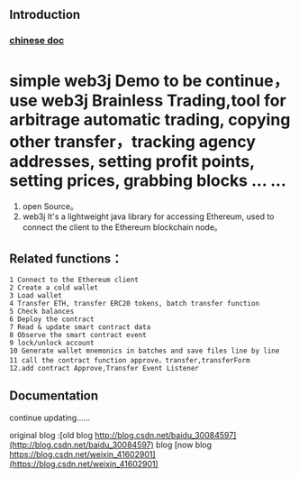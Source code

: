 ## Introduction  
### **[chinese doc](https://github.com/jambestwick/we3jdemo/blob/master/README.md)**
# simple web3j Demo to be continue，use web3j Brainless Trading,tool for arbitrage automatic trading, copying other transfer，tracking agency addresses, setting profit points, setting prices, grabbing blocks ... ...

1. open Source。
2. web3j It's a lightweight java library for accessing Ethereum, used to connect the client to the Ethereum blockchain node。
## Related functions：
    1 Connect to the Ethereum client
    2 Create a cold wallet
    3 Load wallet
    4 Transfer ETH, transfer ERC20 tokens, batch transfer function
    5 Check balances
    6 Deploy the contract
    7 Read & update smart contract data
    8 Observe the smart contract event
    9 lock/unlock account
    10 Generate wallet mnemonics in batches and save files line by line
    11 call the contract function approve，transfer,transferForm
    12.add contract Approve,Transfer Event Listener
## Documentation
continue updating......

original blog :[old blog http://blog.csdn.net/baidu_30084597](http://blog.csdn.net/baidu_30084597) 
blog [now blog https://blog.csdn.net/weixin_41602901](https://blog.csdn.net/weixin_41602901)  



